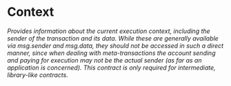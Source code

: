 # Context

_Provides information about the current execution context, including the sender of the transaction and its data. While
these are generally available via msg.sender and msg.data, they should not be accessed in such a direct manner, since
when dealing with meta-transactions the account sending and paying for execution may not be the actual sender (as far as
an application is concerned). This contract is only required for intermediate, library-like contracts._
